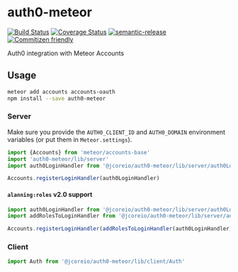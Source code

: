 # auth0-meteor

[![Build Status](https://travis-ci.org/jcoreio/auth0-meteor.svg?branch=master)](https://travis-ci.org/jcoreio/auth0-meteor)
[![Coverage Status](https://codecov.io/gh/jcoreio/auth0-meteor/branch/master/graph/badge.svg)](https://codecov.io/gh/jcoreio/auth0-meteor)
[![semantic-release](https://img.shields.io/badge/%20%20%F0%9F%93%A6%F0%9F%9A%80-semantic--release-e10079.svg)](https://github.com/semantic-release/semantic-release)
[![Commitizen friendly](https://img.shields.io/badge/commitizen-friendly-brightgreen.svg)](http://commitizen.github.io/cz-cli/)

Auth0 integration with Meteor Accounts

## Usage

```sh
meteor add accounts accounts-oauth
npm install --save auth0-meteor
```

### Server
Make sure you provide the `AUTH0_CLIENT_ID` and `AUTH0_DOMAIN` environment variables (or put them in `Meteor.settings`).

```js
import {Accounts} from 'meteor/accounts-base'
import 'auth0-meteor/lib/server'
import auth0LoginHandler from '@jcoreio/auth0-meteor/lib/server/auth0LoginHandler'

Accounts.registerLoginHandler(auth0LoginHandler)
```

#### `alanning:roles` v2.0 support
```js
import auth0LoginHandler from '@jcoreio/auth0-meteor/lib/server/auth0LoginHandler'
import addRolesToLoginHandler from '@jcoreio/auth0-meteor/lib/server/addRolesToLoginHandler'

Accounts.registerLoginHandler(addRolesToLoginHandler(auth0LoginHandler))
```

### Client
```js
import Auth from '@jcoreio/auth0-meteor/lib/client/Auth'
```

